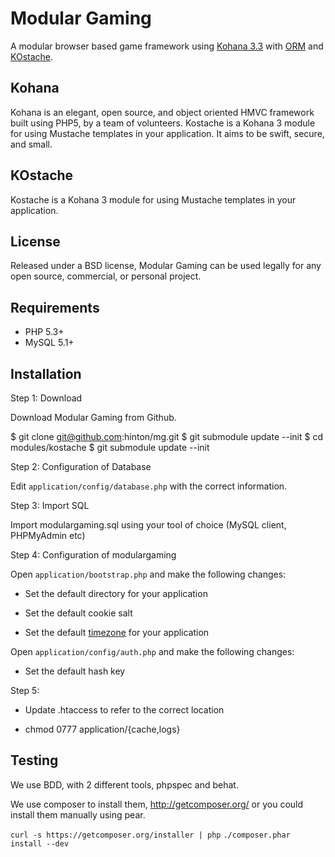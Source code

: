 # Modular Gaming

A modular browser based game framework using [Kohana 3.3](https://github.com/kohana/core) with [ORM](https://github.com/kohana/orm) and [KOstache](https://github.com/zombor/KOstache).

## Kohana

Kohana is an elegant, open source, and object oriented HMVC framework built using PHP5, by a team of volunteers.
Kostache is a Kohana 3 module for using Mustache templates in your application.
It aims to be swift, secure, and small.

## KOstache

Kostache is a Kohana 3 module for using Mustache templates in your application.

## License

Released under a BSD license, Modular Gaming can be used legally for any open source,
 commercial, or personal project.

## Requirements

* PHP 5.3+
* MySQL 5.1+

## Installation

Step 1: Download

Download Modular Gaming from Github.

$ git clone git@github.com:hinton/mg.git
$ git submodule update --init
$ cd modules/kostache
$ git submodule update --init

Step 2: Configuration of Database

Edit `application/config/database.php` with the correct information.

Step 3: Import SQL

Import modulargaming.sql using your tool of choice (MySQL client, PHPMyAdmin etc)

Step 4: Configuration of modulargaming

Open `application/bootstrap.php` and make the following changes: 

* Set the default directory for your application

* Set the default cookie salt

* Set the default [timezone](http://php.net/timezones) for your application

Open `application/config/auth.php` and make the following changes:

* Set the default hash key

Step 5:

* Update .htaccess to refer to the correct location

* chmod 0777 application/{cache,logs}

## Testing

We use BDD, with 2 different tools, phpspec and behat.

We use composer to install them, http://getcomposer.org/ or you could install them manually using pear.

`curl -s https://getcomposer.org/installer | php`
`./composer.phar install --dev`
